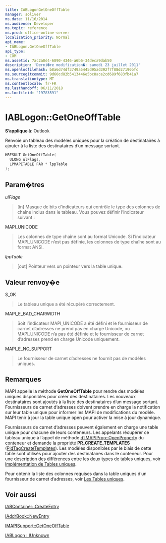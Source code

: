 ```yaml
---
title: IABLogonGetOneOffTable
manager: soliver
ms.date: 11/16/2014
ms.audience: Developer
ms.topic: reference
ms.prod: office-online-server
localization_priority: Normal
api_name:
- IABLogon.GetOneOffTable
api_type:
- COM
ms.assetid: 7ac2a8d4-6890-4346-a6b6-34deca9dab50
description: 'Derni�re modification�: samedi 23 juillet 2011'
ms.openlocfilehash: b8a6d74df3749a5445d95ad392f7f88d27190bfc
ms.sourcegitcommit: 9d60cd82b5413446e5bc8ace2cd689f683fb41a7
ms.translationtype: MT
ms.contentlocale: fr-FR
ms.lasthandoff: 06/11/2018
ms.locfileid: "19783591"
---
```

# <a name="iablogongetoneofftable"></a>IABLogon::GetOneOffTable

  
  
**S’applique à**: Outlook 
  
Renvoie un tableau des modèles uniques pour la création de destinataires à ajouter à la liste des destinataires d’un message sortant.
  
```cpp
HRESULT GetOneOffTable(
  ULONG ulFlags,
  LPMAPITABLE FAR * lppTable
);
```

## <a name="parameters"></a>Param�tres

 _ulFlags_
  
> [in] Masque de bits d’indicateurs qui contrôle le type des colonnes de chaîne inclus dans le tableau. Vous pouvez définir l’indicateur suivant :
    
MAPI_UNICODE 
  
> Les colonnes de type chaîne sont au format Unicode. Si l’indicateur MAPI_UNICODE n’est pas définie, les colonnes de type chaîne sont au format ANSI.
    
 _lppTable_
  
> [out] Pointeur vers un pointeur vers la table unique.
    
## <a name="return-value"></a>Valeur renvoy�e

S_OK 
  
> Le tableau unique a été récupéré correctement.
    
MAPI_E_BAD_CHARWIDTH 
  
> Soit l’indicateur MAPI_UNICODE a été défini et le fournisseur de carnet d’adresses ne prend pas en charge Unicode, ou MAPI_UNICODE n’a pas été définie et le fournisseur de carnet d’adresses prend en charge Unicode uniquement.
    
MAPI_E_NO_SUPPORT 
  
> Le fournisseur de carnet d’adresses ne fournit pas de modèles uniques.
    
## <a name="remarks"></a>Remarques

MAPI appelle la méthode **GetOneOffTable** pour rendre des modèles uniques disponibles pour créer des destinataires. Les nouveaux destinataires sont ajoutés à la liste des destinataires d’un message sortant. Fournisseurs de carnet d’adresses doivent prendre en charge la notification sur leur table unique pour informer les MAPI de modifications du modèle. MAPI tenir à jour la table unique open pour activer la mise à jour dynamique. 
  
Fournisseurs de carnet d’adresses peuvent également en charge une table unique pour chacune de leurs conteneurs. Les appelants récupérer ce tableau unique à l’appel de méthode [d’IMAPIProp::OpenProperty](imapiprop-openproperty.md) du conteneur et demande la propriété **PR_CREATE_TEMPLATES** ([PidTagCreateTemplates](pidtagcreatetemplates-canonical-property.md)). Les modèles disponibles par le biais de cette table sont utilisés pour ajouter des destinataires dans le conteneur. Pour une description des différences entre les deux types de tables uniques, voir [Implémentation de Tables uniques](implementing-one-off-tables.md).
  
Pour obtenir la liste des colonnes requises dans la table uniques d’un fournisseur de carnet d’adresses, voir [Les Tables uniques](one-off-tables.md).
  
## <a name="see-also"></a>Voir aussi



[IABContainer::CreateEntry](iabcontainer-createentry.md)
  
[IAddrBook::NewEntry](iaddrbook-newentry.md)
  
[IMAPISupport::GetOneOffTable](imapisupport-getoneofftable.md)
  
[IABLogon : IUnknown](iablogoniunknown.md)

